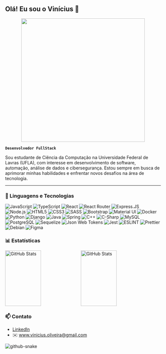 ## Olá! Eu sou o Vinícius 👋

<p align="center">
  <img src="https://media1.tenor.com/m/y13H9YYUHMoAAAAC/back-to-the-future-thinking.gif" width="400"/>
</p>

**`Desenvolvedor FullStack`**

Sou estudante de Ciência da Computação na Universidade Federal de Lavras (UFLA), com interesse em desenvolvimento de software, automação, análise de dados e cibersegurança. Estou sempre em busca de aprimorar minhas habilidades e enfrentar novos desafios na área de tecnologia.

---

### 🚀 Linguagens e Tecnologias


<div>
  
  ![JavaScript](https://img.shields.io/badge/JavaScript-F7DF1E?style=for-the-badge&logo=javascript&logoColor=black)
  ![TypeScript](https://img.shields.io/badge/TypeScript-007ACC?style=for-the-badge&logo=typescript&logoColor=white)
  ![React](https://img.shields.io/badge/-React-61DAFB?style=for-the-badge&logo=react&logoColor=black)
  ![React Router](https://img.shields.io/badge/React_Router-CA4245?style=for-the-badge&logo=react-router&logoColor=white)
  ![Express.JS](https://img.shields.io/badge/Express.js-404D59?style=for-the-badge)
  ![Node.js](https://img.shields.io/badge/-Node.js-339933?style=for-the-badge&logo=node.js&logoColor=white)
  ![HTML5](https://img.shields.io/badge/HTML5-E34F26?style=for-the-badge&logo=html5&logoColor=white)
  ![CSS3](https://img.shields.io/badge/CSS3-1572B6?style=for-the-badge&logo=css3&logoColor=white)
  ![SASS](https://img.shields.io/badge/Sass-CC6699?style=for-the-badge&logo=sass&logoColor=white)
  ![Bootstrap](https://img.shields.io/badge/Bootstrap-563D7C?style=for-the-badge&logo=bootstrap&logoColor=white)
  ![Material UI](https://img.shields.io/badge/Material--UI-0081CB?style=for-the-badge&logo=material-ui&logoColor=white)
  ![Docker](https://img.shields.io/badge/-Docker-2496ED?style=for-the-badge&logo=docker&logoColor=white)
  ![Python](https://img.shields.io/badge/-Python-3776AB?style=for-the-badge&logo=python&logoColor=white)
  ![Django](https://img.shields.io/badge/Django-092E20?style=for-the-badge&logo=django&logoColor=white) 
  ![Java](https://img.shields.io/badge/Java-ED8B00?style=for-the-badge&logo=openjdk&logoColor=white)
  ![Spring](https://img.shields.io/badge/Spring-6DB33F?style=for-the-badge&logo=spring&logoColor=white)
  ![C++](https://img.shields.io/badge/-C++-00599C?style=for-the-badge&logo=c%2b%2b&logoColor=white)
  ![C-Sharp](https://img.shields.io/badge/C%23-239120?style=for-the-badge&logo=c-sharp&logoColor=white)
  ![MySQL](https://img.shields.io/badge/MySQL-00000F?style=for-the-badge&logo=mysql&logoColor=white)
  ![PostgreSQL](https://img.shields.io/badge/PostgreSQL-316192?style=for-the-badge&logo=postgresql&logoColor=white)
  ![Sequelize](https://img.shields.io/badge/sequelize-323330?style=for-the-badge&logo=sequelize&logoColor=blue)
  ![Json Web Tokens](https://img.shields.io/badge/json%20web%20tokens-323330?style=for-the-badge&logo=json-web-tokens&logoColor=pink)
  ![Jest](https://img.shields.io/badge/Jest-323330?style=for-the-badge&logo=Jest&logoColor=white)
  ![ESLINT](https://img.shields.io/badge/eslint-3A33D1?style=for-the-badge&logo=eslint&logoColor=white)
  ![Prettier](https://img.shields.io/badge/prettier-1A2C34?style=for-the-badge&logo=prettier&logoColor=F7BA3E)
  ![Debian](https://img.shields.io/badge/Debian-A81D33?style=for-the-badge&logo=debian&logoColor=white)
  ![Figma](https://img.shields.io/badge/Figma-F24E1E?style=for-the-badge&logo=figma&logoColor=white)


</div>

### 📊 Estatísticas

<p>
  <img 
    align="left" 
    alt="GitHub Stats" 
    width="48%"
    height="180" 
    src="https://github-readme-stats.vercel.app/api?username=Vicius1&hide=stars&count_private=true&show_icons=true&theme=dark&include_all_commits=true&locale=pt-br" 
  />

<img
      alt="GitHub Stats" 
      width="48%"
      height="180"
      src="https://github-readme-stats.vercel.app/api/top-langs/?username=Vicius1&theme=dark&layout=compact&langs_count=9"
  />
</p>


### 📫 Contato
- [LinkedIn](https://www.linkedin.com/in/vinicius-o-fabiano/)
- ✉️ www.vinicius.oliveira@gmail.com


<picture>
  <source media="(prefers-color-scheme: dark)" srcset="https://github.com/Vicius1/Vicius1/blob/output/github-contribution-grid-snake-dark.svg" />
  <source media="(prefers-color-scheme: light)" srcset="https://github.com/Vicius1/Vicius1/blob/output/github-contribution-grid-snake.svg" />
  <img alt="github-snake" src="https://github.com/Vicius1/Vicius1/blob/output/github-snake.svg" />
</picture>

